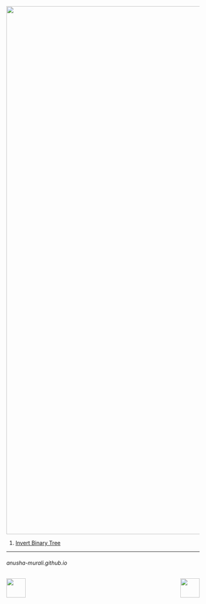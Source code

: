 <p align="center">
<img <img width="1375" alt="favorite_strings" src="https://github.com/user-attachments/assets/291972a1-bce6-41e7-91d5-c4fbb713f834" />
</p>

1. [Invert Binary Tree](./invert_binary_tree.md)


* * *
###### anusha-murali.github.io


<img src="https://github.com/anusha-murali/anusha-murali.github.io/assets/111596338/639243aa-2857-4595-a65a-7852762bb002" width="50" height="50" align="left">

[<img src="https://github.com/user-attachments/assets/989cfb30-4fb8-40f8-a812-8a054869aa32" width="50" height="50" align="right">](../index.md)


